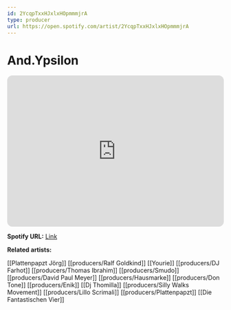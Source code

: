 ```yaml
---
id: 2YcqpTxxHJxlxHOpmmmjrA
type: producer
url: https://open.spotify.com/artist/2YcqpTxxHJxlxHOpmmmjrA
---
```

# And.Ypsilon

<iframe style="border-radius:12px" src="https://open.spotify.com/embed/artist/2YcqpTxxHJxlxHOpmmmjrA" width="100%" height="352" frameBorder="0" allowfullscreen="" allow="autoplay; clipboard-write; encrypted-media; fullscreen; picture-in-picture" loading="lazy"></iframe>

**Spotify URL:** [Link](https://open.spotify.com/artist/2YcqpTxxHJxlxHOpmmmjrA)

**Related artists:**

[[Plattenpapzt Jörg]]
[[producers/Ralf Goldkind]]
[[Yourie]]
[[producers/DJ Farhot]]
[[producers/Thomas Ibrahim]]
[[producers/Smudo]]
[[producers/David Paul Meyer]]
[[producers/Hausmarke]]
[[producers/Don Tone]]
[[producers/Enik]]
[[Dj Thomilla]]
[[producers/Silly Walks Movement]]
[[producers/Lillo Scrimali]]
[[producers/Plattenpapzt]]
[[Die Fantastischen Vier]]
